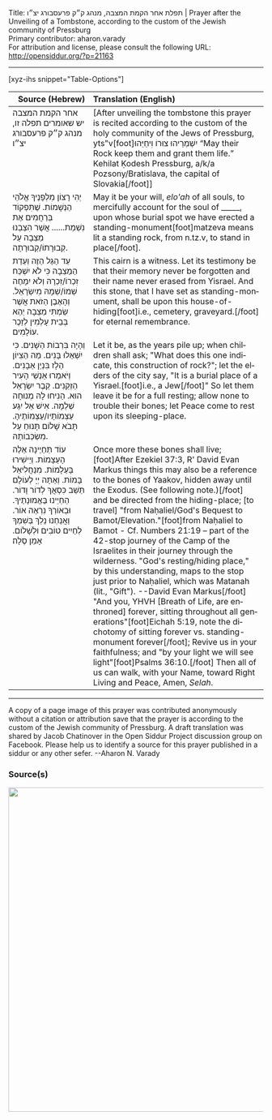 <html>
<head></head>
<body>
Title: תפלת אחר הקמת המצבה, מנהג ק״ק פרעסבורג יצ״ו | Prayer after the Unveiling of a Tombstone, according to the custom of the Jewish community of Pressburg<br />
Primary contributor: aharon.varady<br />
For attribution and license, please consult the following URL: <a href="http://opensiddur.org/?p=21163">http://opensiddur.org/?p=21163</a>
<p />
<hr />

[xyz-ihs snippet="Table-Options"]<table style="margin-left: auto; margin-right: auto;" class="draggable">
<thead><tr><th id="x" style="text-align: right;">Source (Hebrew)</th><th style="text-align: left;">Translation (English)</th></tr></thead>
<tbody>
<tr><td style="vertical-align:top;">
<div class="commentary" lang="he">
אחר הקמת המצבה 
יש שאומרים תפלה זו, 
מנהג ק״ק פרעסבורג יצ״ו
</span></div></td>
 
<td style="vertical-align:top;">
<div class="english" lang="en">
[After unveiling the tombstone 
this prayer is recited 
according to the custom of the holy community of the Jews of Pressburg, yts"v[foot]<span class="hebrew" lang="he">יִשְׁמְרֵיהוּ צוּרוֹ וִיחַיֵּהוּ</span> “May their Rock keep them and grant them life.” Kehilat Ḳodesh Pressburg, a/k/a Pozsony/Bratislava, the capital of Slovakia[/foot]]
</div></td></tr>


<tr><td style="vertical-align:top;">
<div class="liturgy" lang="he">
יְהִי רָצוֹן מִלְפָנֶיךָ אֱלֹהֵי הַנְשָׁמוֹת. 
שֶׁתִּפְקוֹד בְּרַחֲמִים אֶת נִשְׁמַת......
אֲשֶׁר הִצַבְנוּ מַצֵבָה עַל קְבוּרָתוֹ/קְבוּרָתָה. 
</span></div></td>
 
<td style="vertical-align:top;">
<div class="english" lang="en">
May it be your will, <em>elo'ah</em> of all souls, 
to mercifully account for the soul of _____, 
upon whose burial spot we have erected a standing-monument[foot]matzeva means lit a standing rock, from n.tz.v, to stand in place[/foot]. 
</div></td></tr>


<tr><td style="vertical-align:top;">
<div class="liturgy" lang="he">
עֵד הַגַל הַזֶה 
וְעֵדַת הַמַצֵבָה 
כִּי לֹא יִשְׁכַּח זִכְרוֹ/זִכְרָהּ 
וְלֹא יִמָחֶה שְׁמוֹ/שְׁמָהּ מִיִשְׂרָאֵל. 
וְהָאֶבֶן הַזֹאת אֲשֶׁר שַׂמְתִּי מַצֵבָה 
יְהֵא בְּבֵית עָלְמִין 
לְזֵכֶר עוֹלָמִים. 
</span></div></td>
 
<td style="vertical-align:top;">
<div class="english" lang="en">
This cairn is a witness. 
Let its testimony be 
that their memory never be forgotten 
and their name never erased from Yisrael. 
And this stone, that I have set as standing-monument, 
shall be upon this house-of-hiding[foot]i.e., cemetery, graveyard.[/foot] 
for eternal remembrance. 
</div></td></tr>


<tr><td style="vertical-align:top;">
<div class="liturgy" lang="he">
וְהָיָה בִּרְבוֹת הַשָׁנִים. 
כִּי יִשְׁאַלוּ בָּנִים. 
מַה הַצִיוֹן הַלָז בִּנְיַן אַבָנִים. 
וְיֹאמְרוּ אַנְשֵׁי הָעִיר הַזְקֵנִים. 
קֵבֶר יִשְׂרָאֵל הוּא. 
הַנִיחוּ לָהּ מְנוּחָה שְׁלֵמָה. 
אִישׁ אַל יִגַע עַצְמוֹתָיו/עַצְמוֹתֶיהָ. 
תָּבֹא שָׁלוֹם תָּנוּחַ עַל מִשְׂכְּבוֹתָהּ. 
</span></div></td>
 
<td style="vertical-align:top;">
<div class="english" lang="en">
Let it be, as the years pile up; 
when children shall ask; 
"What does this one indicate, this construction of rock?"; 
let the elders of the city say, 
"It is a burial place of a Yisrael.[foot]i.e., a Jew[/foot]" 
So let them leave it be for a full resting; 
allow none to trouble their bones; 
let Peace come to rest upon its sleeping-place. 
</div></td></tr>


<tr><td style="vertical-align:top;">
<div class="liturgy" lang="he">
עוֹד תְּחַיֶינָה אֵלֶה הָעַצָמוֹת. 
וְיֵישִׁירוּ בָּעַלָמוֹת. 
מִנַחֲלִיאֵל בָּמוֹת. 
וְאַתָּה יְיָ לְעוֹלָם 
תֵּשֵׁב כִּסְאֲךְ לְדוֹר וָדוֹר. 
הַחְיֵינוּ בֶּאֱמוּנָתֶיךָ. 
וּבְאוֹרְךָ נִרְאֶה אוֹר. 
וַאֲנַחְנוּ נֵלֵךְ 
בְּשִׁמְךָ 
לְחַיִים טוֹבִים וּלְשָׁלוֹם. 
אָמֵן סֶלָה׃
</span></div></td>
 
<td style="vertical-align:top;">
<div class="english" lang="en">
Once more these bones shall live;[foot]After Ezekiel 37:3, R' David Evan Markus things this may also be a reference to the bones of Yaakov, hidden away until the Exodus. (See following note.)[/foot]
and be directed from the hiding-place; 
[to travel] "from Naḥaliel/God's Bequest to Bamot/Elevation."[foot]from Naḥaliel to Bamot - Cf. Numbers 21:19 – part of the 42-stop journey of the Camp of the Israelites in their journey through the wilderness. "God's resting/hiding place," by this understanding, maps to the stop just prior to Naḥaliel, which was Matanah (lit., "Gift"). --David Evan Markus[/foot]  
"And you, YHVH [Breath of Life, are enthroned] forever, 
sitting throughout all generations"[foot]Eichah 5:19, note the dichotomy of sitting forever vs. standing-monument forever[/foot]; 
Revive us in your faithfulness; 
and "by your light we will see light"[foot]Psalms 36:10.[/foot] 
Then all of us can walk, 
with your Name, 
toward Right Living and Peace, 
Amen, <em>Selah</em>.
</div></td></tr>
</tbody></table>

<hr />

A copy of a page image of this prayer was contributed anonymously without a citation or attribution save that the prayer is according to the custom of the Jewish community of Pressburg. A draft translation was shared by Jacob Chatinover in the Open Siddur Project discussion group on Facebook. Please help us to identify a source for this prayer published in a siddur or any other sefer. --Aharon N. Varady

<h3>Source(s)</h3>

<a href="https://opensiddur.org/wp-content/uploads/2018/08/20180102_105121-e1534466641742.jpg"><img src="https://opensiddur.org/wp-content/uploads/2018/08/20180102_105121-e1534466641742-1024x1024.jpg" alt="" width="640" height="640" class="alignnone size-large wp-image-21164" /></a>
</body>
</html>